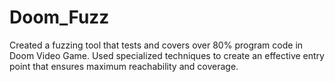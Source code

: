 # Doom_Fuzz
Created a fuzzing tool that tests and covers over 80% program code in Doom Video Game. Used specialized techniques to create an effective entry point that ensures maximum reachability and coverage.
